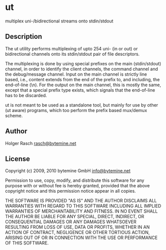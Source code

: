 # ut

multiplex uni-/bidirectional streams onto stdin/stdout

## Description

The ut utility performs multiplexing of upto 254 uni- (in or out) or
bidirectional channels onto its stdin/stdout pair of file descriptors.

The multiplexing is done by using special prefixes on the main
(stdin/stdout) channel, in order to identify the client channels, the
command channel and the debug/message channel.  Input on the main channel
is strictly line based, i.e., content extends from the end of the prefix
to, and including, the end-of-line (\n). For the output on the main channel,
this is mostly the same, except that a special prefix type exists,
which signals that the end-of-line has to be discarded.

ut is not meant to be used as a standalone tool, but mainly for use by
other (ut aware) programs, which too perform the prefix based mux/demux
scheme.

## Author

Holger Rasch <rasch@bytemine.net>

## License

Copyright (c) 2009, 2010 bytemine GmbH <info@bytemine.net>

Permission to use, copy, modify, and distribute this software for any
purpose with or without fee is hereby granted, provided that the above
copyright notice and this permission notice appear in all copies.

THE SOFTWARE IS PROVIDED "AS IS" AND THE AUTHOR DISCLAIMS ALL WARRANTIES
WITH REGARD TO THIS SOFTWARE INCLUDING ALL IMPLIED WARRANTIES OF
MERCHANTABILITY AND FITNESS. IN NO EVENT SHALL THE AUTHOR BE LIABLE FOR
ANY SPECIAL, DIRECT, INDIRECT, OR CONSEQUENTIAL DAMAGES OR ANY DAMAGES
WHATSOEVER RESULTING FROM LOSS OF USE, DATA OR PROFITS, WHETHER IN AN
ACTION OF CONTRACT, NEGLIGENCE OR OTHER TORTIOUS ACTION, ARISING OUT OF
OR IN CONNECTION WITH THE USE OR PERFORMANCE OF THIS SOFTWARE.
